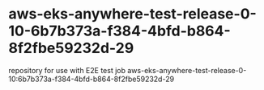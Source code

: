 # aws-eks-anywhere-test-release-0-10-6b7b373a-f384-4bfd-b864-8f2fbe59232d-29
repository for use with E2E test job aws-eks-anywhere-test-release-0-10:6b7b373a-f384-4bfd-b864-8f2fbe59232d-29
